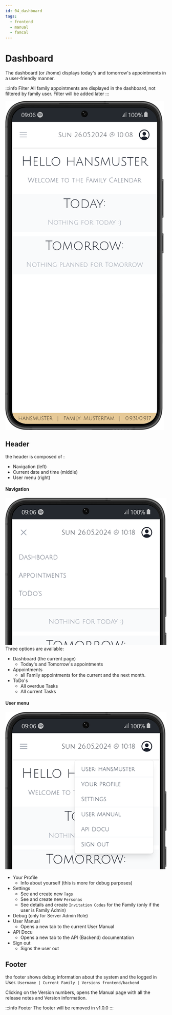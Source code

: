```yaml
---
id: 04_dashboard
tags:
  - frontend
  - manual
  - famcal
---
```


# Dashboard

The dashboard (or /home) displays today's and tomorrow's appointments in a user-friendly manner.

:::info Filter
All family appointments are displayed in the dashboard, not filtered by family user. Filter will be added later
:::

![emptydashboard.png](../../../static/img/manual/emptydashboard.png)

## Header 

the header is composed of : 
- Navigation (left)
- Current date and time (middle)
- User menu (right)

#### Navigation
![navigation.png](../../../static/img/manual/navigation.png)
Three options are available:
- Dashboard (the current page)
  - Today's and Tomorrow's appointments 
- Appointments
  - all Family appointments for the current and the next month.
- ToDo's
  - All overdue Tasks
  - All current Tasks



#### User menu
![usermenu.png](../../../static/img/manual/usermenu.png)

- Your Profile
  - Info about yourself (this is more for debug purposes)
- Settings
    - See and create new `Tags` 
    - See and create new `Personas`
    - See details and create `Invitation Codes` for the Family (only if the user is Family Admin)
- Debug (only for Server Admin Role)
- User Manual
    - Opens a new tab to the current User Manual
- API Docu
    - Opens a new tab to the API (Backend) documentation
- Sign out
    - Signs the user out 

## Footer
the footer shows debug information about the system and the logged in User. 
`Username | Current Family | Versions frontend/backend`

Clicking on the Version numbers, opens the Manual page with all the release notes and Version information.

:::info Footer
The footer will be removed in v1.0.0
:::